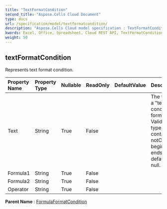 ```yaml
---
title: "TextFormatCondition"
second_title: "Aspose.Cells Cloud Document"
type: docs
url: /specification/model/textformatcondition/
description: "Aspose.Cells Cloud model specification : TextFormatCondition. Effortlessly handle Excel and other spreadsheet documents with features like opening, generating, editing, splitting, merging, comparing, and converting."
kwords: Excel, Office, Spreadsheet, Cloud REST API, TextFormatCondition
weight: 50
---
```


## **textFormatCondition**

Represents text format condition. 

| Property Name | Property Type | Nullable |  ReadOnly | DefaultValue | Description | 
| :- | :- | :- |:- |  :- | :- |
| Text | String | True |  False |  | The text value in a "text contains" conditional formatting rule. Valid only                for type = containsText, notContainsText, beginsWith and endsWith.  The default                value is null. |  
| Formula1 | String | True |  False |  |  |  
| Formula2 | String | True |  False |  |  |  
| Operator | String | True |  False |  |  |  

**Parent Name** : [FormulaFormatCondition](/specification/model/formulaformatcondition)

